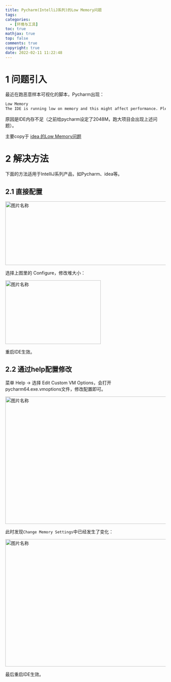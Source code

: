 ```yaml
---
title: Pycharm(IntelliJ系列)的Low Memory问题
tags:
categories:
  - [环境与工具]
toc: true
mathjax: true
top: false
comments: true
copyright: true
date: 2022-02-11 11:22:48
---
```


# 1 问题引入

最近在跑恶意样本可视化的脚本，Pycharm出现：

```sh
Low Memory
The IDE is running low on memory and this might affect performance. Please consider increasing available heap.
```

原因是IDE内存不足（之前给pycharm设定了2048M，跑大项目会出现上述问题）。

主要copy于 [idea 的Low Memory问题](https://www.cnblogs.com/baby123/p/15626312.html)

# 2 解决方法

下面的方法适用于IntelliJ系列产品，如Pycharm、idea等。

## 2.1 直接配置

<img src="https://s2.loli.net/2022/02/11/ulXpqTxoQSt1mRB.png" width = "800" height = "200" alt="图片名称" align=center id=68 />

选择上图里的 Configure，修改堆大小：

<img src="https://s2.loli.net/2022/02/11/luJ4ba1mBA3G2hE.png" width = "300" height = "200" alt="图片名称" align=center id=69 />

重启IDE生效。

## 2.2 通过help配置修改

 菜单 Help -> 选择 Edit Custom VM Options，会打开 pycharm64.exe.vmoptions文件，修改配置即可。

<img src="https://s2.loli.net/2022/02/11/EgGpOs8Miow1VSe.png" width = "600" height = "400" alt="图片名称" align=center id=70 />

此时发现`Change Memory Settings`中已经发生了变化：

<img src="https://s2.loli.net/2022/02/11/KPSpc5fVvUZR7ON.png" width = "600" height = "400" alt="图片名称" align=center id=71 />

最后重启IDE生效。
